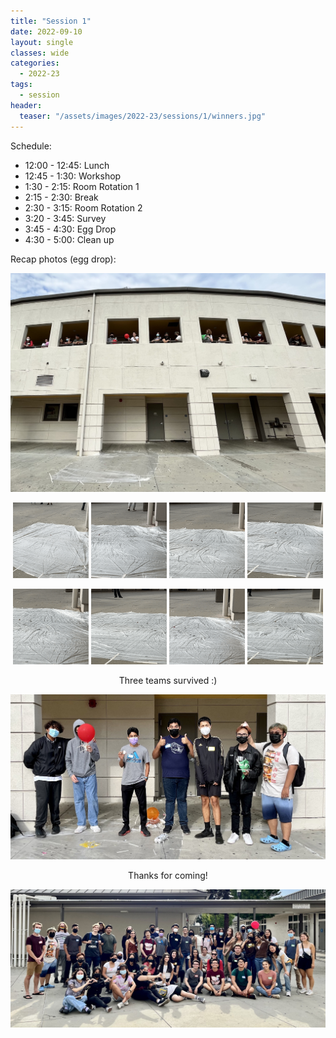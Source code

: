 ```yaml
---
title: "Session 1"
date: 2022-09-10
layout: single
classes: wide
categories:
  - 2022-23
tags:
  - session
header:
  teaser: "/assets/images/2022-23/sessions/1/winners.jpg"
---
```


Schedule:
- 12:00 - 12:45: Lunch 
- 12:45 - 1:30: Workshop
- 1:30 - 2:15: Room Rotation 1
- 2:15 - 2:30: Break
- 2:30 - 3:15: Room Rotation 2
- 3:20 - 3:45: Survey
- 3:45 - 4:30: Egg Drop
- 4:30 - 5:00: Clean up

Recap photos (egg drop):
<p align="center">
    <img src="/assets/images/2022-23/sessions/1/egg.jpg" />
</p>
<p align="center">
    <img src="/assets/images/2022-23/sessions/1/egg1.gif" width="24%" />
    <img src="/assets/images/2022-23/sessions/1/egg2.gif" width="24%" />
    <img src="/assets/images/2022-23/sessions/1/egg3.gif" width="24%" />
    <img src="/assets/images/2022-23/sessions/1/egg4.gif" width="24%" />
</p>
<p align="center">
    <img src="/assets/images/2022-23/sessions/1/egg5.gif" width="24%" />
    <img src="/assets/images/2022-23/sessions/1/egg6.gif" width="24%" />
    <img src="/assets/images/2022-23/sessions/1/egg7.gif" width="24%" />
    <img src="/assets/images/2022-23/sessions/1/egg8.gif" width="24%" />
</p>
<p align="center"> Three teams survived :) </p>
<p align="center">
    <img src="/assets/images/2022-23/sessions/1/winners.jpg" />
</p>
<p align="center"> Thanks for coming! </p>
<p align="center">
    <img src="/assets/images/2022-23/sessions/1/group.jpg" />
</p>

